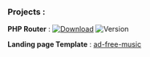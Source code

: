### Projects :

**PHP Router** : [![Download](https://img.shields.io/badge/Download-Project-blue)](https://github.com/vegalibrary/VegaRouter/archive/refs/tags/v1.0.0.zip) ![Version](https://img.shields.io/badge/Version-1.0.0-yellow)

**Landing page Template** : [ad-free-music](https://vegalibrary.github.io/ad-free-music/)
